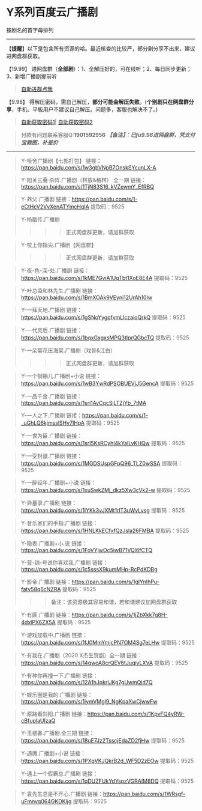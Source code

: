 <h1>Y系列百度云广播剧</h1>
按剧名的首字母排列

-----

【**提醒**】以下是包含所有资源的哈。最近核查的比较严，部分剧分享不出来，建议进网盘群获取。


【19.99】 进网盘群（**全部剧**）：1、全解压好的，可在线听；2、每日同步更新；3、新增广播剧提前听
>[自助进群点我](http://pay.tupianmima.com/ma.html)

【9.98】 得解压密码，需自己解压，**部分可能会解压失败**。(**个别剧只在网盘群分享**，手机、平板用户不建议自己解压。问题多，客服也解决不了。)

>[自助获取密码1](http://pay.tupianmima.com/p.php?8tp=t3.13473a126b1998.pg1)|
[自助获取密码2](http://pay.tupianmima.com/p.php?8tp=t2.14178a39b1998.pg1)

>付款有问题联系客服Q:**1901592956**
***【备注】：已fu9.98进网盘群，凭支付宝截图，补差价***

------

>Y-哑舍广播剧【七部打包】
链接：https://pan.baidu.com/s/1w3gbVNpB7OnskSYcunLX-A

>Y-阳关三叠·杀阵.广播剧（林放&格林） 全一期
链接：https://pan.baidu.com/s/1TjN83S16_kVZewmY_EfRBQ

>Y-养父.广播剧
链接：https://pan.baidu.com/s/1-eCtHcV2VvXenATYmcHqIA
提取码：9525 
 
>Y-杨戬传.广播剧
>>>>正式网盘群更新，请加群获取

>Y-咬上你指尖.广播剧【网盘群】
>>>>正式网盘群更新，请加群获取


>Y-夜-色-深-处.广播剧
链接：https://pan.baidu.com/s/1kME7GviA1UqTbt1XoE8E4A
提取码：9525 
 
>Y-叶总监和林先生.广播剧
链接：https://pan.baidu.com/s/1BmXOAk9VEyni12UrAh10Iw

>Y-一拜天地.广播剧
链接：https://pan.baidu.com/s/1gSNoYygpfvmLlczaioQrkQ
提取码：9525 
 
>Y-一代灵后.广播剧
链接：https://pan.baidu.com/s/1bqxGxgxsMPQ3tIprQGbcTQ
提取码：9525
 
>Y-一朵菊花压海棠.广播剧（戏骨&江白）
>>>>正式网盘群更新，请加群获取
 
>Y-一个钢镚儿.广播剧+小说
链接：https://pan.baidu.com/s/1wB3YwRdPSOBUEVjJ5GencA
提取码：9525 
 
>Y-一品千金.广播剧
链接：https://pan.baidu.com/s/1sri1AvCqcSjLTZjYb_7tMA
 
>Y-一人之下.广播剧
链接：https://pan.baidu.com/s/1-_uGhLQ6kjmsslSHy7IHpA
提取码：9525 
 
>Y-一世为臣.广播剧
链接：https://pan.baidu.com/s/1srI5KsRCyhl4kYalLvKHQw
提取码：9525 
 
>Y-一受封疆.广播剧
链接：https://pan.baidu.com/s/1MGDSUspGFpQ96_TLZ0wSSA
提取码：9525
 
>Y-一醉经年.广播剧+小说
链接：https://pan.baidu.com/s/1xuSwkZMj_dkz5Xw3cVk2-w
提取码：9525
 
>Y-异墓录.广播剧
链接：https://pan.baidu.com/s/1iYKk3vJXMt1rlT3uWvLysg
提取码：9525
 
>Y-音乐家们的手指.广播剧
链接：https://pan.baidu.com/s/1HNLKkECfxfQzJsla26FMBA
提取码：9525
 
>Y-隐衷.广播剧+小.说
链接：https://pan.baidu.com/s/1FoVYjwOc5iwB71VQl6fCTQ

>Y-营-销-号说你喜欢我.广播剧
链接：https://pan.baidu.com/s/1c5sssX9kumMHp-RcPdKDBg
 
>Y-影帝.广播剧
链接：https://pan.baidu.com/s/1gIYnIhPu-fatv58q6cNZRA
提取码：9525
>>>备注：该资源极其容易和谐，若和谐建议加网盘群获取
 
>Y-有匪.广播剧
链接：https://pan.baidu.com/s/1jZbXkk7g8H-4dxlPX6ZX5A
提取码：9525 
 
>Y-游戏加载中.广播剧
链接：https://pan.baidu.com/s/1fJ0MmYmjcPN7OM4Sg7eLHw
提取码：9525 
 
>Y-有我在.广播剧（2020 X杰生贺剧）全一期
链接：https://pan.baidu.com/s/14qwoA8crQEV6tJuqivLXVA
提取码：9525
 
>Y-有种你再撞一下.广播剧
链接：https://pan.baidu.com/s/12A1hJqkrlJKg7gUwmQid7Q

>Y-娱乐圈是我的.广播剧
链接：https://pan.baidu.com/s/1iymVMgl9_NgKpaXwCjwwFw

>Y-原路看斜阳.广播剧
链接：https://pan.baidu.com/s/1KpvFQ4yRW-cBfuplaUIzaQ

>Y-玉楼春.广播剧.全三期
链接：https://pan.baidu.com/s/18uE7Jz2TsscjEdaZD2fjHw
提取码：9525
 
>Y-遇魔.广播剧+小说
链接：https://pan.baidu.com/s/1PXgVKJQkrB2d_WF5D2zEOw
提取码：9525
 
>Y-遇上一个假霸总.广播剧
链接：https://pan.baidu.com/s/1qDUZFUkYdYspzVGRAIM8DQ
提取码：9525
 
>Y-袁先生总是不开心.广播剧
链接：https://pan.baidu.com/s/1WRsgf-uFmnvq064GKDKIjg
提取码：9525 
 


